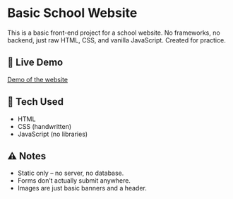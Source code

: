 # Basic School Website

This is a basic front-end project for a school website. No frameworks, no backend, just raw HTML, CSS, and vanilla JavaScript. Created for practice.


## 🔗 Live Demo  

[Demo of the website](https://wael-a-alghamdi.github.io/Basic-school-website/html%20pages/index.html)


## 🔧 Tech Used

- HTML
- CSS (handwritten)
- JavaScript (no libraries)


## ⚠️ Notes

- Static only – no server, no database.
- Forms don’t actually submit anywhere.
- Images are just basic banners and a header.

